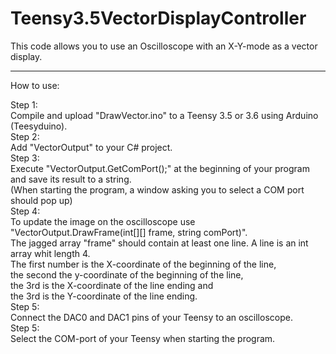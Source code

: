# Teensy3.5VectorDisplayController
This code allows you to use an Oscilloscope with an X-Y-mode as a vector display.

---
How to use:

Step 1:  
  Compile and upload "DrawVector.ino" to a Teensy 3.5 or 3.6 using Arduino (Teesyduino).  
Step 2:  
  Add "VectorOutput" to your C# project.  
Step 3:  
  Execute "VectorOutput.GetComPort();" at the beginning of your program and save its result to a string.  
  (When starting the program, a window asking you to select a COM port should pop up)  
Step 4:  
  To update the image on the oscilloscope use "VectorOutput.DrawFrame(int[][] frame, string comPort)".  
  The jagged array "frame" should contain at least one line. A line is an int array whit length 4.  
  The first number is the X-coordinate of the beginning of the line,  
  the second the y-coordinate of the beginning of the line,  
  the 3rd is the X-coordinate of the line ending and  
  the 3rd is the Y-coordinate of the line ending.  
Step 5:  
  Connect the DAC0 and DAC1 pins of your Teensy to an oscilloscope.  
Step 5:  
  Select the COM-port of your Teensy when starting the program.  
